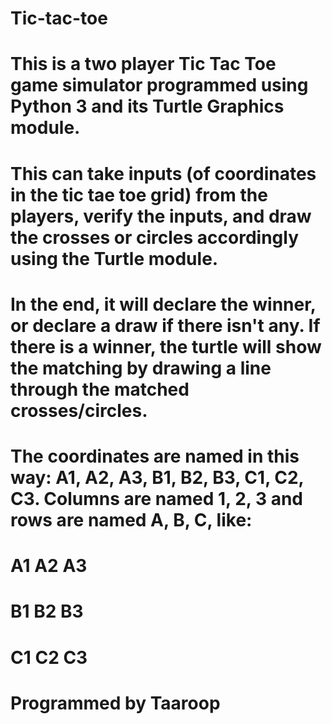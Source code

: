 # Tic-tac-toe
# This is a two player Tic Tac Toe game simulator programmed using Python 3 and its Turtle Graphics module.
# This can take inputs (of coordinates in the tic tae toe grid) from the players, verify the inputs, and draw the crosses or circles accordingly using the Turtle module.
# In the end, it will declare the winner, or declare a draw if there isn't any. If there is a winner, the turtle will show the matching by drawing a line through the matched crosses/circles.
# The coordinates are named in this way: A1, A2, A3, B1, B2, B3, C1, C2, C3. Columns are named 1, 2, 3 and rows are named A, B, C, like:

# A1 A2 A3
# B1 B2 B3
# C1 C2 C3

# Programmed by Taaroop
